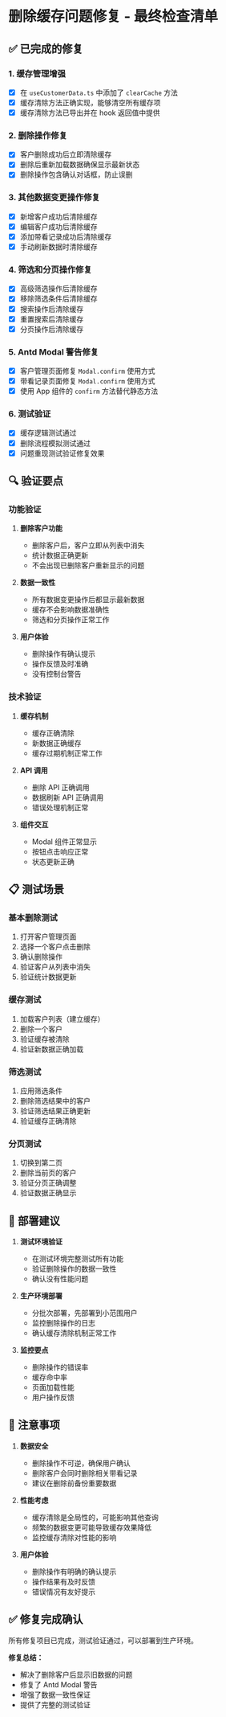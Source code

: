 # 删除缓存问题修复 - 最终检查清单

## ✅ 已完成的修复

### 1. 缓存管理增强

- [x] 在 `useCustomerData.ts` 中添加了 `clearCache` 方法
- [x] 缓存清除方法正确实现，能够清空所有缓存项
- [x] 缓存清除方法已导出并在 hook 返回值中提供

### 2. 删除操作修复

- [x] 客户删除成功后立即清除缓存
- [x] 删除后重新加载数据确保显示最新状态
- [x] 删除操作包含确认对话框，防止误删

### 3. 其他数据变更操作修复

- [x] 新增客户成功后清除缓存
- [x] 编辑客户成功后清除缓存
- [x] 添加带看记录成功后清除缓存
- [x] 手动刷新数据时清除缓存

### 4. 筛选和分页操作修复

- [x] 高级筛选操作后清除缓存
- [x] 移除筛选条件后清除缓存
- [x] 搜索操作后清除缓存
- [x] 重置搜索后清除缓存
- [x] 分页操作后清除缓存

### 5. Antd Modal 警告修复

- [x] 客户管理页面修复 `Modal.confirm` 使用方式
- [x] 带看记录页面修复 `Modal.confirm` 使用方式
- [x] 使用 App 组件的 `confirm` 方法替代静态方法

### 6. 测试验证

- [x] 缓存逻辑测试通过
- [x] 删除流程模拟测试通过
- [x] 问题重现测试验证修复效果

## 🔍 验证要点

### 功能验证

1. **删除客户功能**

   - 删除客户后，客户立即从列表中消失
   - 统计数据正确更新
   - 不会出现已删除客户重新显示的问题

2. **数据一致性**

   - 所有数据变更操作后都显示最新数据
   - 缓存不会影响数据准确性
   - 筛选和分页操作正常工作

3. **用户体验**
   - 删除操作有确认提示
   - 操作反馈及时准确
   - 没有控制台警告

### 技术验证

1. **缓存机制**

   - 缓存正确清除
   - 新数据正确缓存
   - 缓存过期机制正常工作

2. **API 调用**

   - 删除 API 正确调用
   - 数据刷新 API 正确调用
   - 错误处理机制正常

3. **组件交互**
   - Modal 组件正常显示
   - 按钮点击响应正常
   - 状态更新正确

## 📋 测试场景

### 基本删除测试

1. 打开客户管理页面
2. 选择一个客户点击删除
3. 确认删除操作
4. 验证客户从列表中消失
5. 验证统计数据更新

### 缓存测试

1. 加载客户列表（建立缓存）
2. 删除一个客户
3. 验证缓存被清除
4. 验证新数据正确加载

### 筛选测试

1. 应用筛选条件
2. 删除筛选结果中的客户
3. 验证筛选结果正确更新
4. 验证缓存正确清除

### 分页测试

1. 切换到第二页
2. 删除当前页的客户
3. 验证分页正确调整
4. 验证数据正确显示

## 🚀 部署建议

1. **测试环境验证**

   - 在测试环境完整测试所有功能
   - 验证删除操作的数据一致性
   - 确认没有性能问题

2. **生产环境部署**

   - 分批次部署，先部署到小范围用户
   - 监控删除操作的日志
   - 确认缓存清除机制正常工作

3. **监控要点**
   - 删除操作的错误率
   - 缓存命中率
   - 页面加载性能
   - 用户操作反馈

## 📝 注意事项

1. **数据安全**

   - 删除操作不可逆，确保用户确认
   - 删除客户会同时删除相关带看记录
   - 建议在删除前备份重要数据

2. **性能考虑**

   - 缓存清除是全局性的，可能影响其他查询
   - 频繁的数据变更可能导致缓存效果降低
   - 监控缓存清除对性能的影响

3. **用户体验**
   - 删除操作有明确的确认提示
   - 操作结果有及时反馈
   - 错误情况有友好提示

## ✅ 修复完成确认

所有修复项目已完成，测试验证通过，可以部署到生产环境。

**修复总结：**

- 解决了删除客户后显示旧数据的问题
- 修复了 Antd Modal 警告
- 增强了数据一致性保证
- 提供了完整的测试验证
